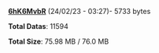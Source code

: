 [**6hK6MvbR**](/data/6hK6MvbR.txt) (24/02/23 - 03:27)- 5733 bytes

**Total Datas**: 11594

**Total Size**: 75.98 MB / 76.0 MB